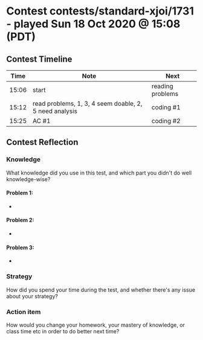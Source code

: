 # Contest contests/standard-xjoi/1731 - played Sun 18 Oct 2020 @ 15:08 (PDT)

## Contest Timeline

| Time | Note | Next |
|----|----|----|
15:06 | start | reading problems
15:12 | read problems, 1, 3, 4 seem doable, 2, 5 need analysis | coding #1
15:25 | AC #1 | coding #2

## Contest Reflection

### Knowledge
What knowledge did you use in this test, and which part you didn't do well knowledge-wise?

#### Problem 1:

-

#### Problem 2:

-

#### Problem 3:

-

### Strategy
How did you spend your time during the test, and whether there's any issue about your strategy?

### Action item
How would you change your homework, your mastery of knowledge, or class time etc in order to do better next time?
